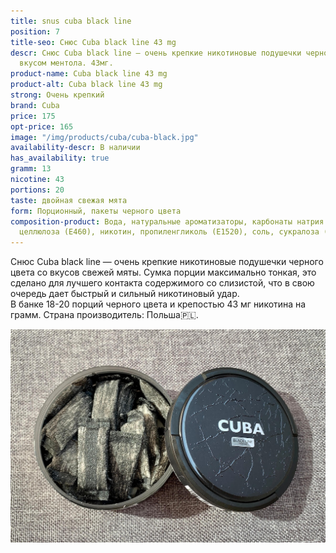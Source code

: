 ```yaml
---
title: snus cuba black line
position: 7
title-seo: Снюс Cuba black line 43 mg
descr: Снюс Cuba black line – очень крепкие никотиновые подушечки черного цвета со
  вкусом ментола. 43мг.
product-name: Cuba black line 43 mg
product-alt: Cuba black line 43 mg
strong: Очень крепкий
brand: Cuba
price: 175
opt-price: 165
image: "/img/products/cuba/cuba-black.jpg"
availability-descr: В наличии
has_availability: true
gramm: 13
nicotine: 43
portions: 20
taste: двойная свежая мята
form: Порционный, пакеты черного цвета
composition-product: Вода, натуральные ароматизаторы, карбонаты натрия (E500), микрокристаллическая
  целлюлоза (E460), никотин, пропиленгликоль (E1520), соль, сукралоза (E955)
---
```


Снюс Cuba black line — очень крепкие никотиновые подушечки черного цвета со вкусов свежей мяты. Сумка порции максимально тонкая, это сделано для лучшего контакта содержимого со слизистой, что в свою очередь дает быстрый и сильный никотиновый удар.<br>
В банке 18-20 порций черного цвета и крепостью 43 мг никотина на грамм. Страна производитель: Польша🇵🇱.
<div class="mb-3">
<img class="img-fluid" src="/img/products/cuba/cuba-black-line-open.jpg" alt="Снюс cuba black line 43 mg open">
</div>